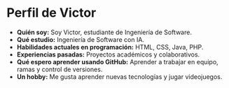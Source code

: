 # Perfil de Victor

- **Quién soy:** Soy Victor, estudiante de Ingeniería de Software.
- **Qué estudio:** Ingeniería de Software con IA.
- **Habilidades actuales en programación:** HTML, CSS, Java, PHP.
- **Experiencias pasadas:** Proyectos académicos y colaborativos.
- **Qué espero aprender usando GitHub:** Aprender a trabajar en equipo, ramas y control de versiones.
- **Un hobby:** Me gusta aprender nuevas tecnologías y jugar videojuegos.
